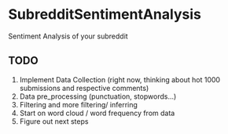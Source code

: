 # SubredditSentimentAnalysis
Sentiment Analysis of your subreddit


## TODO
1. Implement Data Collection (right now, thinking about hot 1000 submissions and respective comments)
2. Data pre_processing (punctuation, stopwords...)
3. Filtering and more filtering/ inferring 
4. Start on word cloud / word frequency from data
5. Figure out next steps
